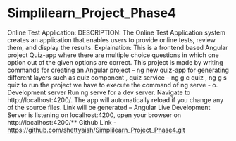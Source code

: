 # Simplilearn_Project_Phase4

Online Test Application:
DESCRIPTION:
The Online Test Application system creates an application that enables users to
provide online tests, review them, and display the results.
Explaination:
This is a frontend based Angular project Quiz-app where there are multiple
choice questions in which one option out of the given options are correct. This
project is made by writing commands for creating an Angular project – ng new
quiz-app for generating different layers such as quiz component , quiz service –
ng g c quiz , ng g s quiz to run the project we have to execute the command of
ng serve - o.
Development server
Run ng serve for a dev server. Navigate to http://localhost:4200/. The app will
automatically reload if you change any of the source files.
Link will be generated – Angular Live Development Server is listening on
localhost:4200, open your browser on http://localhost:4200/**
Github Link - https://github.com/shettyaish/Simplilearn_Project_Phase4.git
